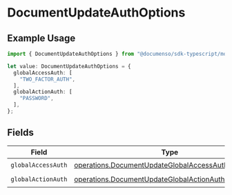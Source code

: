 # DocumentUpdateAuthOptions

## Example Usage

```typescript
import { DocumentUpdateAuthOptions } from "@documenso/sdk-typescript/models/operations";

let value: DocumentUpdateAuthOptions = {
  globalAccessAuth: [
    "TWO_FACTOR_AUTH",
  ],
  globalActionAuth: [
    "PASSWORD",
  ],
};
```

## Fields

| Field                                                                                                                    | Type                                                                                                                     | Required                                                                                                                 | Description                                                                                                              |
| ------------------------------------------------------------------------------------------------------------------------ | ------------------------------------------------------------------------------------------------------------------------ | ------------------------------------------------------------------------------------------------------------------------ | ------------------------------------------------------------------------------------------------------------------------ |
| `globalAccessAuth`                                                                                                       | [operations.DocumentUpdateGlobalAccessAuthResponse](../../models/operations/documentupdateglobalaccessauthresponse.md)[] | :heavy_check_mark:                                                                                                       | N/A                                                                                                                      |
| `globalActionAuth`                                                                                                       | [operations.DocumentUpdateGlobalActionAuthResponse](../../models/operations/documentupdateglobalactionauthresponse.md)[] | :heavy_check_mark:                                                                                                       | N/A                                                                                                                      |